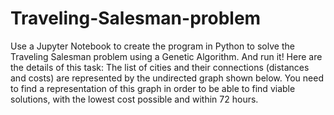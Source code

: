 # Traveling-Salesman-problem
Use a Jupyter Notebook to create the program in Python to solve the Traveling Salesman problem using a Genetic Algorithm. And run it!
Here are the details of this task:
The list of cities and their connections (distances and costs) are represented by the undirected graph shown below.
You need to find a representation of this graph in order to be able to find viable solutions, with the lowest cost possible and within 72 hours.
